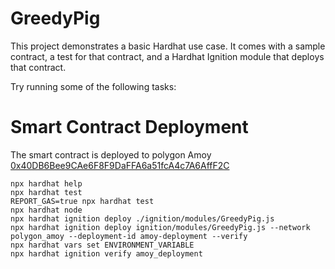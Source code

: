# GreedyPig

This project demonstrates a basic Hardhat use case. It comes with a sample contract, a test for that contract, and a Hardhat Ignition module that deploys that contract.

Try running some of the following tasks:


# Smart Contract Deployment
The smart contract is deployed to polygon Amoy [0x40DB6Bee9CAe6F8F9DaFFA6a51fcA4c7A6AffF2C](https://amoy.polygonscan.com/address/0x40DB6Bee9CAe6F8F9DaFFA6a51fcA4c7A6AffF2C)

```shell
npx hardhat help
npx hardhat test
REPORT_GAS=true npx hardhat test
npx hardhat node
npx hardhat ignition deploy ./ignition/modules/GreedyPig.js
npx hardhat ignition deploy ignition/modules/GreedyPig.js --network polygon_amoy --deployment-id amoy-deployment --verify
npx hardhat vars set ENVIRONMENT_VARIABLE 
npx hardhat ignition verify amoy_deployment
```
